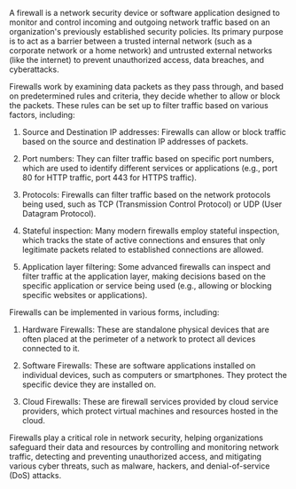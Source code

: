 A firewall is a network security device or software application designed to monitor and control incoming and outgoing network traffic based on an organization's previously established security policies. Its primary purpose is to act as a barrier between a trusted internal network (such as a corporate network or a home network) and untrusted external networks (like the internet) to prevent unauthorized access, data breaches, and cyberattacks.

Firewalls work by examining data packets as they pass through, and based on predetermined rules and criteria, they decide whether to allow or block the packets. These rules can be set up to filter traffic based on various factors, including:

1. Source and Destination IP addresses: Firewalls can allow or block traffic based on the source and destination IP addresses of packets.

2. Port numbers: They can filter traffic based on specific port numbers, which are used to identify different services or applications (e.g., port 80 for HTTP traffic, port 443 for HTTPS traffic).

3. Protocols: Firewalls can filter traffic based on the network protocols being used, such as TCP (Transmission Control Protocol) or UDP (User Datagram Protocol).

4. Stateful inspection: Many modern firewalls employ stateful inspection, which tracks the state of active connections and ensures that only legitimate packets related to established connections are allowed.

5. Application layer filtering: Some advanced firewalls can inspect and filter traffic at the application layer, making decisions based on the specific application or service being used (e.g., allowing or blocking specific websites or applications).

Firewalls can be implemented in various forms, including:

1. Hardware Firewalls: These are standalone physical devices that are often placed at the perimeter of a network to protect all devices connected to it.

2. Software Firewalls: These are software applications installed on individual devices, such as computers or smartphones. They protect the specific device they are installed on.

3. Cloud Firewalls: These are firewall services provided by cloud service providers, which protect virtual machines and resources hosted in the cloud.

Firewalls play a critical role in network security, helping organizations safeguard their data and resources by controlling and monitoring network traffic, detecting and preventing unauthorized access, and mitigating various cyber threats, such as malware, hackers, and denial-of-service (DoS) attacks.
